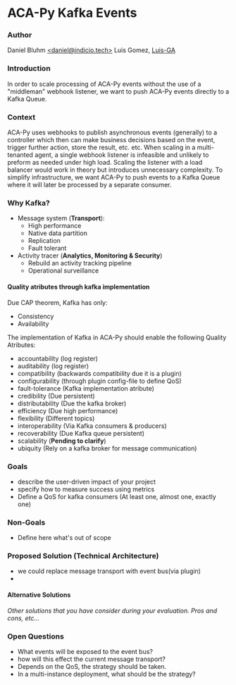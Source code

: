 # ACA-Py Kafka Events


### Author
Daniel Bluhm [<daniel@indicio.tech\>](mailto:daniel@indicio.tech)
Luis Gomez, [Luis-GA](https://github.com/Luis-GA)

### Introduction
In order to scale processing of ACA-Py events without the use of a "middleman" webhook listener, we want to push ACA-Py events directly to a Kafka Queue.

### Context
ACA-Py uses webhooks to publish asynchronous events (generally) to a controller which then can make business decisions based on the event, trigger further action, store the result, etc. etc. When scaling in a multi-tenanted agent, a single webhook listener is infeasible and unlikely to preform as needed under high load. Scaling the listener with a load balancer would work in theory but introduces unnecessary complexity. To simplify infrastructure, we want ACA-Py to push events to a Kafka Queue where it will later be processed by a separate consumer.

### Why Kafka?

- Message system (**Transport**): 
    - High performance
    - Native data partition
    - Replication
    - Fault tolerant
- Activity tracer (**Analytics, Monitoring & Security**)
    - Rebuild an activity tracking pipeline
    - Operational surveillance

#### Quality atributes through kafka implementation
Due CAP theorem, Kafka has only:
* Consistency
* Availability

The implementation of Kafka in ACA-Py should enable the following Quality Atributes:

* accountability (log register)
* auditability (log register)
* compatibility (backwards compatibility due it is a plugin)
* configurability (through plugin config-file to define QoS)
* fault-tolerance (Kafka implementation atribute)
* credibility (Due persistent)
* distributability (Due the kafka broker)
* efficiency (Due high performance)
* flexibility (Different topics)
* interoperability (Via Kafka consumers & producers)
* recoverability (Due Kafka queue persistent)
* scalability (**Pending to clarify**)
* ubiquity (Rely on a kafka broker for message communication)

### Goals 

- describe the user-driven impact of your project
- specify how to measure success using metrics
- Define a QoS for kafka consumers (At least one, almost one, exactly one)

### Non-Goals

- Define here what's out of scope

### Proposed Solution (Technical Architecture)
- we could replace message transport with event bus(via plugin)
- 
#### Alternative Solutions
*Other solutions that you have consider during your evaluation. Pros and cons, etc...*

### Open Questions 
- What events will be exposed to the event bus?
- how will this effect the current message transport?
- Depends on the QoS, the strategy should be taken.
- In a multi-instance deployment, what should be the strategy?